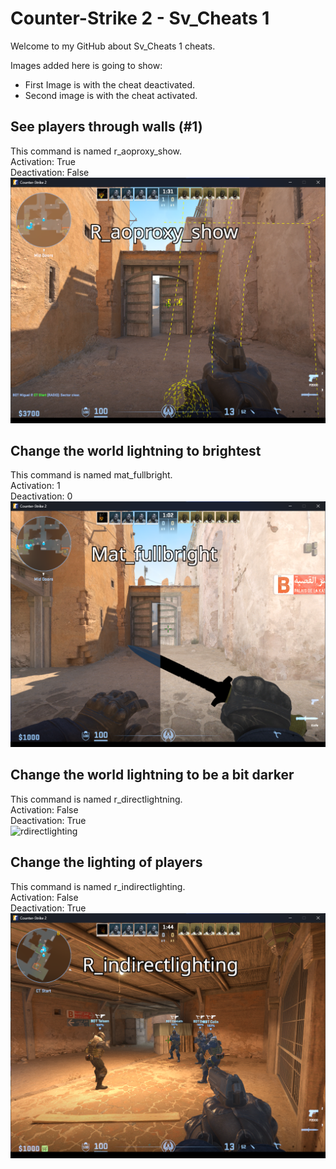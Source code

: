 # Counter-Strike 2 - Sv_Cheats 1
Welcome to my GitHub about Sv_Cheats 1 cheats. 

Images added here is going to show:  
- First Image is with the cheat deactivated.  
- Second image is with the cheat activated.  


## See players through walls (#1)
This command is named r_aoproxy_show.  
Activation: True  
Deactivation: False   
![raoproxy](https://github.com/Shoopzar/cs2legit/blob/main/images/raoproxyshow.png)

## Change the world lightning to brightest
This command is named mat_fullbright.  
Activation: 1  
Deactivation: 0  
![matfullbright](https://github.com/Shoopzar/cs2legit/blob/main/images/matfullbright.png)

## Change the world lightning to be a bit darker
This command is named r_directlightning.  
Activation: False  
Deactivation: True       
![rdirectlighting](https://github.com/Shoopzar/cs2legit/blob/main/images/rdirectlighting.png)

## Change the lighting of players
This command is named r_indirectlighting.  
Activation: False  
Deactivation: True       
![rindirectlighting](https://github.com/Shoopzar/cs2legit/blob/main/images/rindirectlighting.png)


